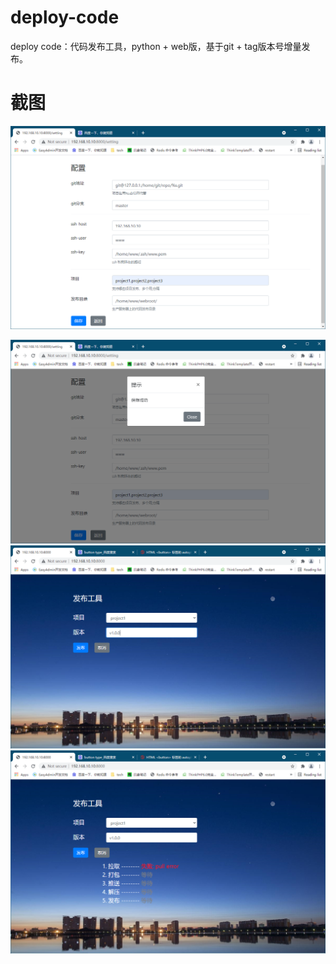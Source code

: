 # deploy-code
deploy code：代码发布工具，python + web版，基于git + tag版本号增量发布。


# 截图
![Image text](https://raw.githubusercontent.com/wshok/deploy-code/main/screenshot/setting.png)

<img src="https://github.com/wshok/deploy-code/blob/ee4f395e88f1a9858797e5ed1d34fcfe70655eca/screenshot/setting2.png" />
<img src="https://github.com/wshok/deploy-code/blob/4f3265b9706157f7f543682d932f4334e6a0b7a9/screenshot/1.png" />
<img src="https://github.com/wshok/deploy-code/blob/4f3265b9706157f7f543682d932f4334e6a0b7a9/screenshot/2.png" />
